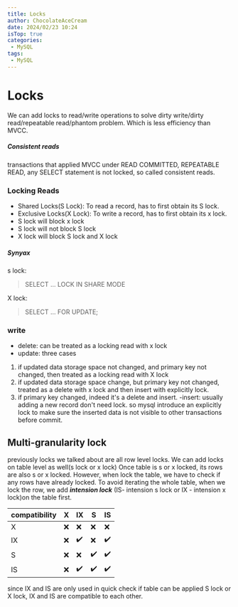```yaml
---
title: Locks
author: ChocolateAceCream
date: 2024/02/23 10:24
isTop: true
categories:
 - MySQL
tags:
 - MySQL
---
```


# Locks <Badge text="MySQL" type="warning" />
We can add locks to read/write operations to solve dirty write/dirty read/repeatable read/phantom problem. Which is less efficiency than MVCC.

##### Consistent reads
transactions that applied MVCC under READ COMMITTED, REPEATABLE READ, any SELECT statement is not locked, so called consistent reads.

### Locking Reads
- Shared Locks(S Lock): To read a record, has to first obtain its S lock.
- Exclusive Locks(X Lock): To write a record, has to first obtain its x lock.
- S lock will block x lock
- S lock will not block S lock
- X lock will block S lock and X lock

##### Synyax
s lock:
> SELECT ... LOCK IN SHARE MODE

X lock:
> SELECT ... FOR UPDATE;

### write
- delete: can be treated as a locking read with x lock
- update: three cases
1. if updated data storage space not changed, and primary key not changed, then treated as a locking read with X lock
2. if updated data storage space change, but primary key not changed, treated as a delete with x lock and then insert with explicitly lock.
3. if primary key changed, indeed it's a delete and insert.
-insert:
usually adding a new record don't need lock. so mysql introduce an explicitly lock to make sure the inserted data is not visible to other transactions before commit.

## Multi-granularity lock
previously locks we talked about are all row level locks. We can add locks on table level as well(s lock or x lock) Once table is s or x locked, its rows are also s or x locked. However, when lock the table, we have to check if any rows have already locked. To avoid iterating the whole table, when we lock the row, we add ***intension lock*** (IS- intension s lock or IX - intension x lock)on the table first.

|compatibility|X|IX|S|IS|
|---|---|---|---|---|
|X|❌|❌|❌|❌|
|IX|❌|✔️|❌|✔️|
|S|❌|❌|✔️|✔️|
|IS|❌|✔️|✔️|✔️|

since IX and IS are only used in quick check if table can be applied S lock or X lock, IX and IS are compatible to each other.